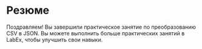 # Резюме

Поздравляем! Вы завершили практическое занятие по преобразованию CSV в JSON. Вы можете выполнить больше практических занятий в LabEx, чтобы улучшить свои навыки.
